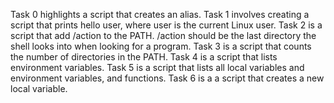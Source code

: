 Task 0 highlights a script that creates an alias.
Task 1 involves creating a script that prints hello user, where user is the current Linux user.
Task 2 is a script that add /action to the PATH. /action should be the last directory the shell looks into when looking for a program.
Task 3 is a script that counts the number of directories in the PATH.
Task 4 is a script that lists environment variables.
Task 5 is a script that lists all local variables and environment variables, and functions.
Task 6 is a a script that creates a new local variable. 
